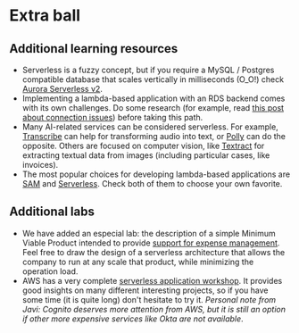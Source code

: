 # Extra ball

## Additional learning resources

* Serverless is a fuzzy concept, but if you require a MySQL / Postgres compatible database that scales vertically in milliseconds (O_O!) check [Aurora Serverless v2](https://docs.aws.amazon.com/AmazonRDS/latest/AuroraUserGuide/aurora-serverless-v2.html).
* Implementing a lambda-based application with an RDS backend comes with its own challenges. Do some research (for example, read [this post about connection issues](https://faiqahsan.medium.com/how-to-solve-lambda-and-rds-database-connection-issues-for-nodejs-application-7c9a22362160)) before taking this path.
* Many AI-related services can be considered serverless. For example, [Transcribe](https://aws.amazon.com/transcribe) can help for transforming audio into text, or [Polly](https://aws.amazon.com/polly) can do the opposite. Others are focused on computer vision, like [Textract](https://aws.amazon.com/textract) for extracting textual data from images (including particular cases, like invoices).
* The most popular choices for developing lambda-based applications are [SAM](https://aws.amazon.com/serverless/sam/) and [Serverless](https://www.serverless.com). Check both of them to choose your own favorite.

## Additional labs

* We have added an especial lab: the description of a simple Minimum Viable Product intended to provide [support for expense management](../labs/80-arch-problem/). Feel free to draw the design of a serverless architecture that allows the company to run at any scale that product, while minimizing the operation load.
* AWS has a very complete [serverless application workshop](https://catalog.us-east-1.prod.workshops.aws/workshops/b34eab03-4ebe-46c1-bc63-cd2d975d8ad4/en-US). It provides good insights on many different interesting projects, so if you have some time (it is quite long) don't hesitate to try it. *Personal note from Javi: Cognito deserves more attention from AWS, but it is still an option if other more expensive services like Okta are not available*.
